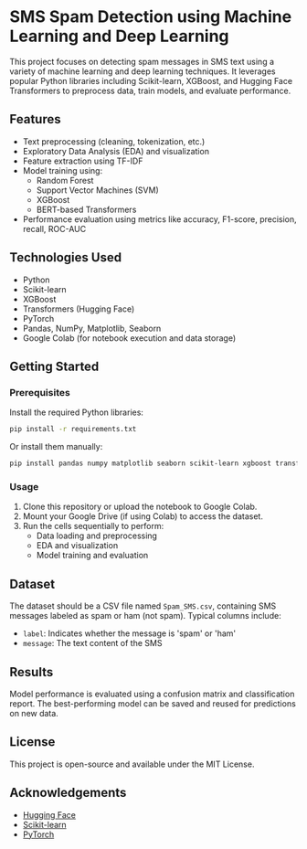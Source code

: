 # SMS Spam Detection using Machine Learning and Deep Learning

This project focuses on detecting spam messages in SMS text using a variety of machine learning and deep learning techniques. It leverages popular Python libraries including Scikit-learn, XGBoost, and Hugging Face Transformers to preprocess data, train models, and evaluate performance.

## Features

- Text preprocessing (cleaning, tokenization, etc.)
- Exploratory Data Analysis (EDA) and visualization
- Feature extraction using TF-IDF
- Model training using:
  - Random Forest
  - Support Vector Machines (SVM)
  - XGBoost
  - BERT-based Transformers
- Performance evaluation using metrics like accuracy, F1-score, precision, recall, ROC-AUC

## Technologies Used

- Python
- Scikit-learn
- XGBoost
- Transformers (Hugging Face)
- PyTorch
- Pandas, NumPy, Matplotlib, Seaborn
- Google Colab (for notebook execution and data storage)

## Getting Started

### Prerequisites

Install the required Python libraries:

```bash
pip install -r requirements.txt
```

Or install them manually:

```bash
pip install pandas numpy matplotlib seaborn scikit-learn xgboost transformers wordcloud tqdm
```

### Usage

1. Clone this repository or upload the notebook to Google Colab.
2. Mount your Google Drive (if using Colab) to access the dataset.
3. Run the cells sequentially to perform:
   - Data loading and preprocessing
   - EDA and visualization
   - Model training and evaluation

## Dataset

The dataset should be a CSV file named `Spam_SMS.csv`, containing SMS messages labeled as spam or ham (not spam). Typical columns include:

- `label`: Indicates whether the message is 'spam' or 'ham'
- `message`: The text content of the SMS

## Results

Model performance is evaluated using a confusion matrix and classification report. The best-performing model can be saved and reused for predictions on new data.

## License

This project is open-source and available under the MIT License.

## Acknowledgements

- [Hugging Face](https://huggingface.co/)
- [Scikit-learn](https://scikit-learn.org/)
- [PyTorch](https://pytorch.org/)